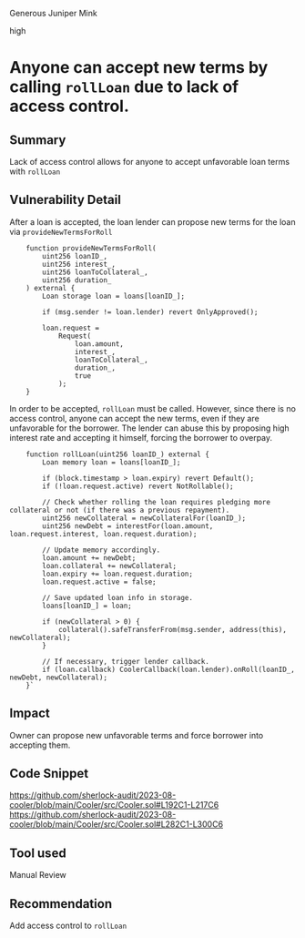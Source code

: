 Generous Juniper Mink

high

# Anyone can accept new terms by calling `rollLoan` due to lack of access control.
## Summary
Lack of access control allows for anyone to accept unfavorable loan terms with `rollLoan`

## Vulnerability Detail
After a loan is accepted, the loan lender can propose new terms for the loan via `provideNewTermsForRoll`
```solidity
    function provideNewTermsForRoll(
        uint256 loanID_,
        uint256 interest_,
        uint256 loanToCollateral_,
        uint256 duration_
    ) external {
        Loan storage loan = loans[loanID_];

        if (msg.sender != loan.lender) revert OnlyApproved();

        loan.request =
            Request(
                loan.amount,
                interest_,
                loanToCollateral_,
                duration_,
                true
            );
    }
```
In order to be accepted, `rollLoan` must be called. However, since there is no access control, anyone can accept the new terms, even if they are unfavorable for the borrower. The lender can abuse this by proposing high interest rate and accepting it himself, forcing the borrower to overpay.
```solidity
    function rollLoan(uint256 loanID_) external {
        Loan memory loan = loans[loanID_];

        if (block.timestamp > loan.expiry) revert Default();
        if (!loan.request.active) revert NotRollable();

        // Check whether rolling the loan requires pledging more collateral or not (if there was a previous repayment).
        uint256 newCollateral = newCollateralFor(loanID_);
        uint256 newDebt = interestFor(loan.amount, loan.request.interest, loan.request.duration);

        // Update memory accordingly.
        loan.amount += newDebt;
        loan.collateral += newCollateral;
        loan.expiry += loan.request.duration;
        loan.request.active = false;

        // Save updated loan info in storage.
        loans[loanID_] = loan;

        if (newCollateral > 0) {
            collateral().safeTransferFrom(msg.sender, address(this), newCollateral);
        }

        // If necessary, trigger lender callback.
        if (loan.callback) CoolerCallback(loan.lender).onRoll(loanID_, newDebt, newCollateral);
    }`
```


## Impact
Owner can propose new unfavorable terms and force borrower into accepting them.

## Code Snippet
https://github.com/sherlock-audit/2023-08-cooler/blob/main/Cooler/src/Cooler.sol#L192C1-L217C6
https://github.com/sherlock-audit/2023-08-cooler/blob/main/Cooler/src/Cooler.sol#L282C1-L300C6


## Tool used

Manual Review

## Recommendation
Add access control to `rollLoan` 